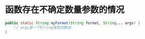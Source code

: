 # 函数存在不确定数量参数的情况
```java
public static String myFormat(String format, String... args) {
	// args是一个String类型的数组
}
```